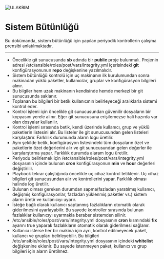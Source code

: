 ![ULAKBIM](../img/ulakbim.jpg)

# Sistem Bütünlüğü

Bu dokümanda, sistem bütünlüğü için yapılan periyodik kontrollerin çalışma prensibi anlatılmaktadır.

------

* Öncelikle git sunucusunda **sb** adında bir **public** proje bulunmalı. Projenin adresi /etc/ansible/roles/post/vars/integrity.yml içerisindeki **git** konfigürasyonunun **repo** değişkenine yazılmalıdır.
* Sistem bütünlüğü kontrolü için uç makinanın ilk kurulumundan sonra makinadan yüklü paketler, kullanıcılar, gruplar ve konfigürasyon bilgileri alınır.
* Bu bilgiler hem uzak makinanın kendisinde hemde merkezi bir git sunucusunda saklanır.
* Toplanan bu bilgileri bir betik kullanıcının belirleyeceği aralıklarla sistemi kontrol eder.
* Kontrol işlemi için öncelikle git sunucusundan güvenilir dosyaların bir kopyasını yerele alınır. Eğer git sunucusuna erişilemezse hali hazırda var olan dosyalar kullanılır.
* Kontrol işlemi sırasında betik, kendi üzerinde kullanıcı, grup ve yüklü paketlerin listesini alır. Bu listeler ile git sunucusundan gelen listeleri karşılaştırır. Farklılık durumunda alarm logu üretilir.
* Aynı şekilde betik, konfigürasyon listesindeki tüm dosyaların özet ve paketlerin özet değerlerini alır ve git sunucusundan gelen değerler ile karşılarştırma yapar. Farklılık durumda alaram logu üretilir.
* Periyodu belirlemek için /etc/ansible/roles/post/vars/integrity.yml dosyasının içinde bulunan **cron** konfigürasyonun **min** ve **hour** değerleri değiştirilir.
* Playbook tekrar çalıştığında öncelikle uç cihaz kontrol tetiklenir. Uç cihaz bilgileri git sunucusundan alır ve kontrollerini yapar. Farklılık olması halinde log üretilir.
* Bulunan olması gereken durumdan sapma(fazladan yaratılmış kullanıcı, değişmiş konfigürasyonlar, fazladan yüklenmiş paketler vs.) sistem alarm üretir ve kullanıcıyı uyarır.
* İsteğe bağlı olarak kullanıcı saptanmış fazlalıkların otomatik olarak giderilmesini ayarlayabilir. Bu sayede kontroller sırasında bulunan fazlalıklar kullanıcıyı uyarmakla beraber sistemden silinir.
* /etc/ansible/roles/post/vars/integrity.yml dosyasının **cron** kısmındaki **fix** ayarını true yaparak fazlalıkların otomatik olarak giderilmesi sağlanır.
* Kullanıcı isterse her bir makina için ayrı, kontrol edilmeyecek paket, kullancı ve grupları belirleyebilir. Bu bilgileri /etc/ansible/roles/post/vars/integrity.yml dosyasının içindeki **whitelist** değişkenine eklenir. Bu sayede istenmeyen paket, kullanıcı ve grup bilgileri için alarm üretilmez.
